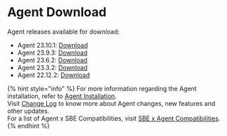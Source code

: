 # Agent Download

Agent releases available for download:

* Agent 23.10.1: [Download](https://storage.googleapis.com/sym-platform/developers/rest-api/agent-23.10.1.zip)
* Agent 23.9.3: [Download](https://storage.googleapis.com/sym-platform/developers/rest-api/agent-23.9.3.zip)
* Agent 23.6.2: [Download](https://storage.googleapis.com/sym-platform/developers/rest-api/agent-23.6.2.zip)
* Agent 23.3.2: [Download](https://storage.googleapis.com/sym-platform/developers/rest-api/agent-23.3.2.zip)
* Agent 22.12.2: [Download](https://storage.googleapis.com/sym-platform/developers/rest-api/agent-22.12.2.zip)

{% hint style="info" %}
For more information regarding the Agent installation, refer to [Agent Installation](agent-2.x-and-above-installation.md).\
Visit [Change Log](../change-log/) to know more about Agent changes, new features and other updates.\
For a list of Agent x SBE Compatibilities, visit [SBE x Agent Compatibilities](sbe-x-agent-compatibility-matrix.md).
{% endhint %}
